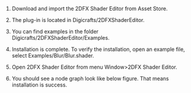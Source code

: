 1. Download and import the 2DFX Shader Editor from Asset Store.

2. The plug-in is located in Digicrafts/2DFXShaderEditor.

 

3. You can find examples in the folder Digicrafts/2DFXShaderEditor/Examples.

 


4. Installation is complete. To verify the installation, open an example file, select Examples/Blur/Blur.shader.

 

5. Open 2DFX Shader Editor from menu Window>2DFX Shader Editor.

 

6. You should see a node graph look like below figure. That means installation is success.
